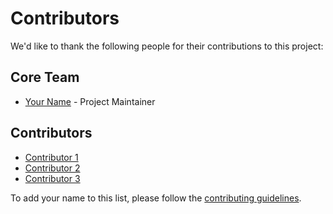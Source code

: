 # Contributors

We'd like to thank the following people for their contributions to this project:

## Core Team

- [Your Name](https://github.com/your-github-username) - Project Maintainer

## Contributors

- [Contributor 1](https://github.com/contributor1)
- [Contributor 2](https://github.com/contributor2)
- [Contributor 3](https://github.com/contributor3)

To add your name to this list, please follow the [contributing guidelines](.github/CONTRIBUTING.md).
